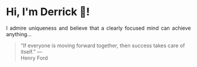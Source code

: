 # Hi, I'm Derrick 👋!
<p align="justify">I admire uniqueness and believe that a clearly focused mind can achieve anything...</p> 
<!-- #quote-start -->
<blockquote>&ldquo;If everyone is moving forward together, then success takes care of itself.&rdquo; &mdash; <footer>Henry Ford</footer></blockquote>
<!-- #quote-end -->
